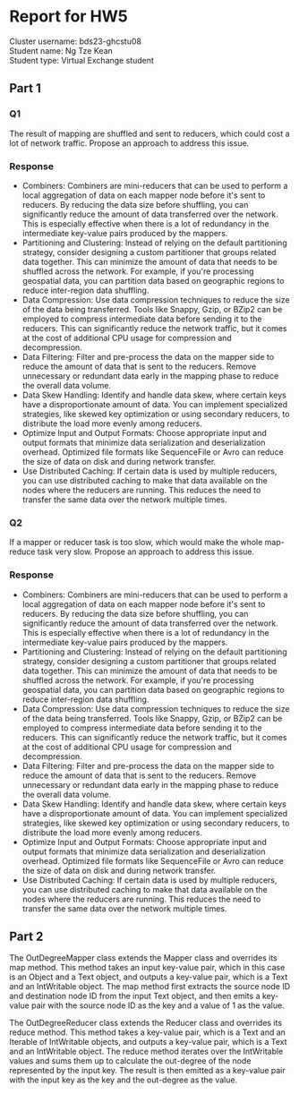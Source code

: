 # Report for HW5

Cluster username: bds23-ghcstu08  
Student name: Ng Tze Kean  
Student type: Virtual Exchange student  

## Part 1

### Q1

The result of mapping are shuffled and sent to reducers, which could cost a lot of network traffic. Propose an approach to address this issue.

### Response

- Combiners: Combiners are mini-reducers that can be used to perform a local aggregation of data on each mapper node before it's sent to reducers. By reducing the data size before shuffling, you can significantly reduce the amount of data transferred over the network. This is especially effective when there is a lot of redundancy in the intermediate key-value pairs produced by the mappers.
- Partitioning and Clustering: Instead of relying on the default partitioning strategy, consider designing a custom partitioner that groups related data together. This can minimize the amount of data that needs to be shuffled across the network. For example, if you're processing geospatial data, you can partition data based on geographic regions to reduce inter-region data shuffling.
- Data Compression: Use data compression techniques to reduce the size of the data being transferred. Tools like Snappy, Gzip, or BZip2 can be employed to compress intermediate data before sending it to the reducers. This can significantly reduce the network traffic, but it comes at the cost of additional CPU usage for compression and decompression.
- Data Filtering: Filter and pre-process the data on the mapper side to reduce the amount of data that is sent to the reducers. Remove unnecessary or redundant data early in the mapping phase to reduce the overall data volume.
- Data Skew Handling: Identify and handle data skew, where certain keys have a disproportionate amount of data. You can implement specialized strategies, like skewed key optimization or using secondary reducers, to distribute the load more evenly among reducers.
- Optimize Input and Output Formats: Choose appropriate input and output formats that minimize data serialization and deserialization overhead. Optimized file formats like SequenceFile or Avro can reduce the size of data on disk and during network transfer.
- Use Distributed Caching: If certain data is used by multiple reducers, you can use distributed caching to make that data available on the nodes where the reducers are running. This reduces the need to transfer the same data over the network multiple times.

### Q2
If a mapper or reducer task is too slow, which would make the whole map-reduce task very slow. Propose an approach to address this issue.

### Response

- Combiners: Combiners are mini-reducers that can be used to perform a local aggregation of data on each mapper node before it's sent to reducers. By reducing the data size before shuffling, you can significantly reduce the amount of data transferred over the network. This is especially effective when there is a lot of redundancy in the intermediate key-value pairs produced by the mappers.
- Partitioning and Clustering: Instead of relying on the default partitioning strategy, consider designing a custom partitioner that groups related data together. This can minimize the amount of data that needs to be shuffled across the network. For example, if you're processing geospatial data, you can partition data based on geographic regions to reduce inter-region data shuffling.
- Data Compression: Use data compression techniques to reduce the size of the data being transferred. Tools like Snappy, Gzip, or BZip2 can be employed to compress intermediate data before sending it to the reducers. This can significantly reduce the network traffic, but it comes at the cost of additional CPU usage for compression and decompression.
- Data Filtering: Filter and pre-process the data on the mapper side to reduce the amount of data that is sent to the reducers. Remove unnecessary or redundant data early in the mapping phase to reduce the overall data volume.
- Data Skew Handling: Identify and handle data skew, where certain keys have a disproportionate amount of data. You can implement specialized strategies, like skewed key optimization or using secondary reducers, to distribute the load more evenly among reducers.
- Optimize Input and Output Formats: Choose appropriate input and output formats that minimize data serialization and deserialization overhead. Optimized file formats like SequenceFile or Avro can reduce the size of data on disk and during network transfer.
- Use Distributed Caching: If certain data is used by multiple reducers, you can use distributed caching to make that data available on the nodes where the reducers are running. This reduces the need to transfer the same data over the network multiple times.

## Part 2

The OutDegreeMapper class extends the Mapper class and overrides its map method. This method takes an input key-value pair, which in this case is an Object and a Text object, and outputs a key-value pair, which is a Text and an IntWritable object. The map method first extracts the source node ID and destination node ID from the input Text object, and then emits a key-value pair with the source node ID as the key and a value of 1 as the value.

The OutDegreeReducer class extends the Reducer class and overrides its reduce method. This method takes a key-value pair, which is a Text and an Iterable of IntWritable objects, and outputs a key-value pair, which is a Text and an IntWritable object. The reduce method iterates over the IntWritable values and sums them up to calculate the out-degree of the node represented by the input key. The result is then emitted as a key-value pair with the input key as the key and the out-degree as the value.